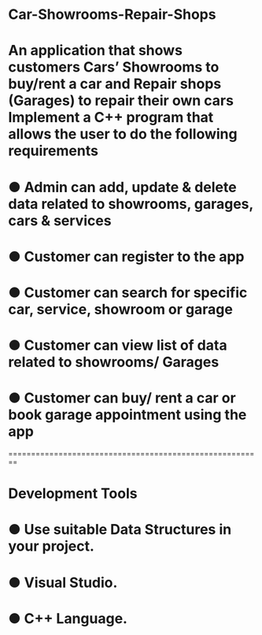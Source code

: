 # Car-Showrooms-Repair-Shops
An application that shows customers Cars’ Showrooms to buy/rent a car and Repair shops (Garages)
to repair their own cars Implement a C++ program that allows the user to do the following requirements
===============================================
# ● Admin can add, update & delete data related to showrooms, garages, cars & services
# ● Customer can register to the app
# ● Customer can search for specific car, service, showroom or garage
# ● Customer can view list of data related to showrooms/ Garages
# ● Customer can buy/ rent a car or book garage appointment using the app
========================================================
# Development Tools
# ● Use suitable Data Structures in your project.
# ● Visual Studio.
# ● C++ Language.
